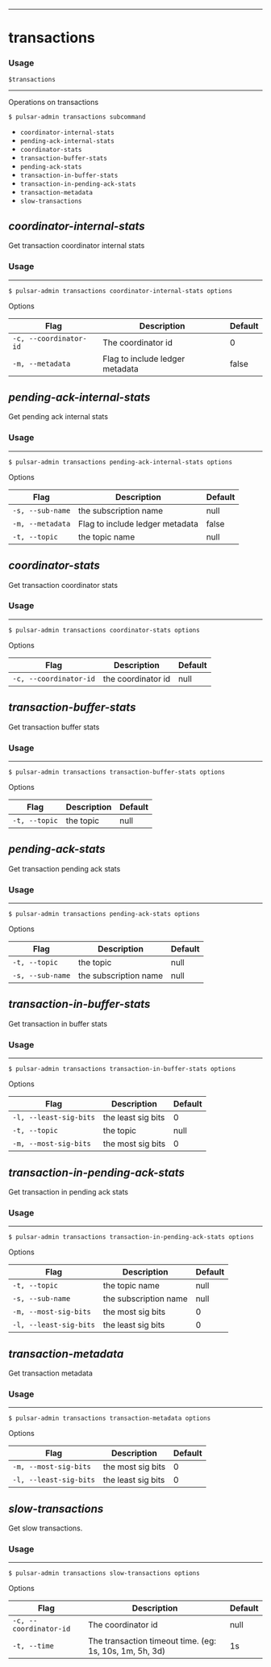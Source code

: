 ------------

# transactions

### Usage

`$transactions`

------------

Operations on transactions


```bdocs-tab:example_shell
$ pulsar-admin transactions subcommand
```

* `coordinator-internal-stats`
* `pending-ack-internal-stats`
* `coordinator-stats`
* `transaction-buffer-stats`
* `pending-ack-stats`
* `transaction-in-buffer-stats`
* `transaction-in-pending-ack-stats`
* `transaction-metadata`
* `slow-transactions`


## <em>coordinator-internal-stats</em>

Get transaction coordinator internal stats

### Usage

------------


```bdocs-tab:example_shell
$ pulsar-admin transactions coordinator-internal-stats options
```

Options


|Flag|Description|Default|
|---|---|---|
| `-c, --coordinator-id` | The coordinator id|0|
| `-m, --metadata` | Flag to include ledger metadata|false|


## <em>pending-ack-internal-stats</em>

Get pending ack internal stats

### Usage

------------


```bdocs-tab:example_shell
$ pulsar-admin transactions pending-ack-internal-stats options
```

Options


|Flag|Description|Default|
|---|---|---|
| `-s, --sub-name` | the subscription name|null|
| `-m, --metadata` | Flag to include ledger metadata|false|
| `-t, --topic` | the topic name|null|


## <em>coordinator-stats</em>

Get transaction coordinator stats

### Usage

------------


```bdocs-tab:example_shell
$ pulsar-admin transactions coordinator-stats options
```

Options


|Flag|Description|Default|
|---|---|---|
| `-c, --coordinator-id` | the coordinator id|null|


## <em>transaction-buffer-stats</em>

Get transaction buffer stats

### Usage

------------


```bdocs-tab:example_shell
$ pulsar-admin transactions transaction-buffer-stats options
```

Options


|Flag|Description|Default|
|---|---|---|
| `-t, --topic` | the topic|null|


## <em>pending-ack-stats</em>

Get transaction pending ack stats

### Usage

------------


```bdocs-tab:example_shell
$ pulsar-admin transactions pending-ack-stats options
```

Options


|Flag|Description|Default|
|---|---|---|
| `-t, --topic` | the topic|null|
| `-s, --sub-name` | the subscription name|null|


## <em>transaction-in-buffer-stats</em>

Get transaction in buffer stats

### Usage

------------


```bdocs-tab:example_shell
$ pulsar-admin transactions transaction-in-buffer-stats options
```

Options


|Flag|Description|Default|
|---|---|---|
| `-l, --least-sig-bits` | the least sig bits|0|
| `-t, --topic` | the topic|null|
| `-m, --most-sig-bits` | the most sig bits|0|


## <em>transaction-in-pending-ack-stats</em>

Get transaction in pending ack stats

### Usage

------------


```bdocs-tab:example_shell
$ pulsar-admin transactions transaction-in-pending-ack-stats options
```

Options


|Flag|Description|Default|
|---|---|---|
| `-t, --topic` | the topic name|null|
| `-s, --sub-name` | the subscription name|null|
| `-m, --most-sig-bits` | the most sig bits|0|
| `-l, --least-sig-bits` | the least sig bits|0|


## <em>transaction-metadata</em>

Get transaction metadata

### Usage

------------


```bdocs-tab:example_shell
$ pulsar-admin transactions transaction-metadata options
```

Options


|Flag|Description|Default|
|---|---|---|
| `-m, --most-sig-bits` | the most sig bits|0|
| `-l, --least-sig-bits` | the least sig bits|0|


## <em>slow-transactions</em>

Get slow transactions.

### Usage

------------


```bdocs-tab:example_shell
$ pulsar-admin transactions slow-transactions options
```

Options


|Flag|Description|Default|
|---|---|---|
| `-c, --coordinator-id` | The coordinator id|null|
| `-t, --time` | The transaction timeout time. (eg: 1s, 10s, 1m, 5h, 3d)|1s|

